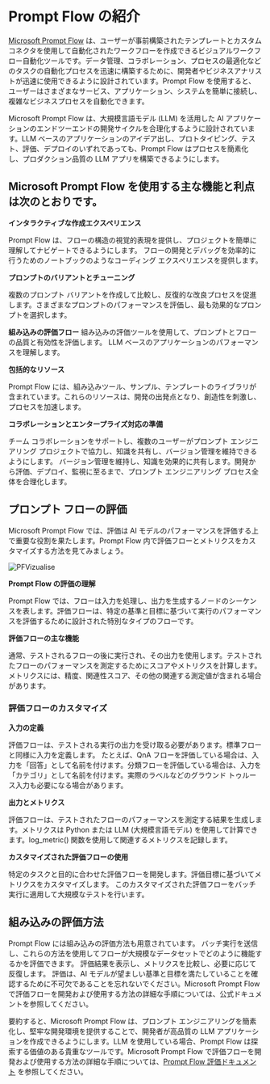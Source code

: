 # **Prompt Flow の紹介**

[Microsoft Prompt Flow](https://microsoft.github.io/promptflow/index.html?WT.mc_id=aiml-138114-kinfeylo) は、ユーザーが事前構築されたテンプレートとカスタムコネクタを使用して自動化されたワークフローを作成できるビジュアルワークフロー自動化ツールです。データ管理、コラボレーション、プロセスの最適化などのタスクの自動化プロセスを迅速に構築するために、開発者やビジネスアナリストが迅速に使用できるように設計されています。Prompt Flow を使用すると、ユーザーはさまざまなサービス、アプリケーション、システムを簡単に接続し、複雑なビジネスプロセスを自動化できます。

Microsoft Prompt Flow は、大規模言語モデル (LLM) を活用した AI アプリケーションのエンドツーエンドの開発サイクルを合理化するように設計されています。LLM ベースのアプリケーションのアイデア出し、プロトタイピング、テスト、評価、デプロイのいずれであっても、Prompt Flow はプロセスを簡素化し、プロダクション品質の LLM アプリを構築できるようにします。

## Microsoft Prompt Flow を使用する主な機能と利点は次のとおりです。

**インタラクティブな作成エクスペリエンス**

Prompt Flow は、フローの構造の視覚的表現を提供し、プロジェクトを簡単に理解してナビゲートできるようにします。
フローの開発とデバッグを効率的に行うためのノートブックのようなコーディング エクスペリエンスを提供します。

**プロンプトのバリアントとチューニング**

複数のプロンプト バリアントを作成して比較し、反復的な改良プロセスを促進します。さまざまなプロンプトのパフォーマンスを評価し、最も効果的なプロンプトを選択します。

**組み込みの評価フロー**
組み込みの評価ツールを使用して、プロンプトとフローの品質と有効性を評価します。
LLM ベースのアプリケーションのパフォーマンスを理解します。

**包括的なリソース**

Prompt Flow には、組み込みツール、サンプル、テンプレートのライブラリが含まれています。これらのリソースは、開発の出発点となり、創造性を刺激し、プロセスを加速します。

**コラボレーションとエンタープライズ対応の準備**

チーム コラボレーションをサポートし、複数のユーザーがプロンプト エンジニアリング プロジェクトで協力し、知識を共有し、バージョン管理を維持できるようにします。
バージョン管理を維持し、知識を効果的に共有します。開発から評価、デプロイ、監視に至るまで、プロンプト エンジニアリング プロセス全体を合理化します。

## プロンプト フローの評価

Microsoft Prompt Flow では、評価は AI モデルのパフォーマンスを評価する上で重要な役割を果たします。Prompt Flow 内で評価フローとメトリクスをカスタマイズする方法を見てみましょう。

![PFVizualise](../../../../imgs/05/PromptFlow/pfvisualize.png)

**Prompt Flow の評価の理解**

Prompt Flow では、フローは入力を処理し、出力を生成するノードのシーケンスを表します。評価フローは、特定の基準と目標に基づいて実行のパフォーマンスを評価するために設計された特別なタイプのフローです。

**評価フローの主な機能**

通常、テストされるフローの後に実行され、その出力を使用します。テストされたフローのパフォーマンスを測定するためにスコアやメトリクスを計算します。メトリクスには、精度、関連性スコア、その他の関連する測定値が含まれる場合があります。

### 評価フローのカスタマイズ

**入力の定義**

評価フローは、テストされる実行の出力を受け取る必要があります。標準フローと同様に入力を定義します。
たとえば、QnA フローを評価している場合は、入力を「回答」として名前を付けます。分類フローを評価している場合は、入力を「カテゴリ」として名前を付けます。実際のラベルなどのグラウンド トゥルース入力も必要になる場合があります。

**出力とメトリクス**

評価フローは、テストされたフローのパフォーマンスを測定する結果を生成します。メトリクスは Python または LLM (大規模言語モデル) を使用して計算できます。log_metric() 関数を使用して関連するメトリクスを記録します。

**カスタマイズされた評価フローの使用**

特定のタスクと目的に合わせた評価フローを開発します。評価目標に基づいてメトリクスをカスタマイズします。
このカスタマイズされた評価フローをバッチ実行に適用して大規模なテストを行います。

## 組み込みの評価方法

Prompt Flow には組み込みの評価方法も用意されています。
バッチ実行を送信し、これらの方法を使用してフローが大規模なデータセットでどのように機能するかを評価できます。
評価結果を表示し、メトリクスを比較し、必要に応じて反復します。
評価は、AI モデルが望ましい基準と目標を満たしていることを確認するために不可欠であることを忘れないでください。Microsoft Prompt Flow で評価フローを開発および使用する方法の詳細な手順については、公式ドキュメントを参照してください。

要約すると、Microsoft Prompt Flow は、プロンプト エンジニアリングを簡素化し、堅牢な開発環境を提供することで、開発者が高品質の LLM アプリケーションを作成できるようにします。LLM を使用している場合、Prompt Flow は探索する価値のある貴重なツールです。Microsoft Prompt Flow で評価フローを開発および使用する方法の詳細な手順については、[Prompt Flow 評価ドキュメント](https://learn.microsoft.com/azure/machine-learning/prompt-flow/how-to-develop-an-evaluation-flow?view=azureml-api-2?WT.mc_id=aiml-138114-kinfeylo) を参照してください。
